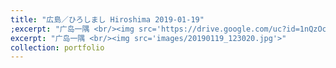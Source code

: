 ```yaml
---
title: "広島／ひろしまし Hiroshima 2019-01-19"
;excerpt: "广岛一隅 <br/><img src='https://drive.google.com/uc?id=1nQzOcckgmwjdB_Dgm_Dw3OL1lkaoTj_1&export=download'>"
excerpt: "广岛一隅 <br/><img src='images/20190119_123020.jpg'>"
collection: portfolio
---
```

